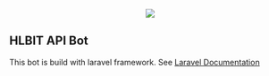 <p align="center"><img src="https://hlbit.trade/images/logo.png"></p>

## HLBIT API Bot

This bot is build with laravel framework. See <a href="https://laravel.com/docs/5.8">Laravel Documentation</a>
